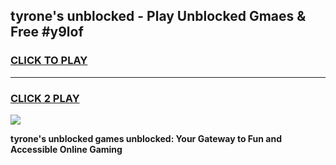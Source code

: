 
## tyrone's unblocked - Play Unblocked Gmaes & Free #y9lof
<h3>
<a href="https://news.freeplayer.one?title=tyrone's_unblocked&ref=03M">CLICK TO PLAY</a></h3>
<hr>

<h3>
<a href="https://news.freeplayer.one?title=tyrone's_unblocked&ref=03M">CLICK 2 PLAY</a>
  
</h3>

<a href="https://news.freeplayer.one?title=tyrone's_unblocked&ref=03M"><img src="https://clearcache.store/games.png"></a>


**tyrone's unblocked games unblocked: Your Gateway to Fun and Accessible Online Gaming**
